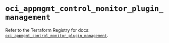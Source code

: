 # `oci_appmgmt_control_monitor_plugin_management`

Refer to the Terraform Registry for docs: [`oci_appmgmt_control_monitor_plugin_management`](https://registry.terraform.io/providers/oracle/oci/7.19.0/docs/resources/appmgmt_control_monitor_plugin_management).
